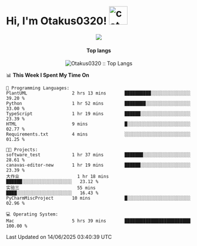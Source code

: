 <h1> Hi, I'm Otakus0320! <img src="https://media.giphy.com/media/mGcNjsfWAjY5AEZNw6/giphy.gif" width="50" alt="cat"></h1>

<p align="center"><a href="https://wakatime.com/@044d69d0-1253-4f60-96b6-5d19a0f9dde5"><img src="https://wakatime.com/badge/user/044d69d0-1253-4f60-96b6-5d19a0f9dde5.svg" /></a></p>

<h4 align="center">Top langs</h4>

<p align="center"><img src="https://github-readme-stats.vercel.app/api/top-langs/?username=Otakus0320&langs_count=10&theme=tokyonight&layout=compact&timestamp={{random_number}}" alt="Otakus0320 :: Top Langs" /></p>

<!--START_SECTION:waka-->
📊 **This Week I Spent My Time On** 

```text
💬 Programming Languages: 
PlantUML                 2 hrs 13 mins       ██████████░░░░░░░░░░░░░░░   39.20 % 
Python                   1 hr 52 mins        ████████░░░░░░░░░░░░░░░░░   33.00 % 
TypeScript               1 hr 19 mins        ██████░░░░░░░░░░░░░░░░░░░   23.39 % 
HTML                     9 mins              █░░░░░░░░░░░░░░░░░░░░░░░░   02.77 % 
Requirements.txt         4 mins              ░░░░░░░░░░░░░░░░░░░░░░░░░   01.25 % 

🐱‍💻 Projects: 
software_test            1 hr 37 mins        ███████░░░░░░░░░░░░░░░░░░   28.61 % 
canavas-editor-new       1 hr 19 mins        ██████░░░░░░░░░░░░░░░░░░░   23.39 % 
大作业                      1 hr 18 mins        ██████░░░░░░░░░░░░░░░░░░░   23.12 % 
实验三                      55 mins             ████░░░░░░░░░░░░░░░░░░░░░   16.43 % 
PyCharmMiscProject       10 mins             █░░░░░░░░░░░░░░░░░░░░░░░░   02.96 % 

💻 Operating System: 
Mac                      5 hrs 39 mins       █████████████████████████   100.00 % 
```


 Last Updated on 14/06/2025 03:40:39 UTC
<!--END_SECTION:waka-->
